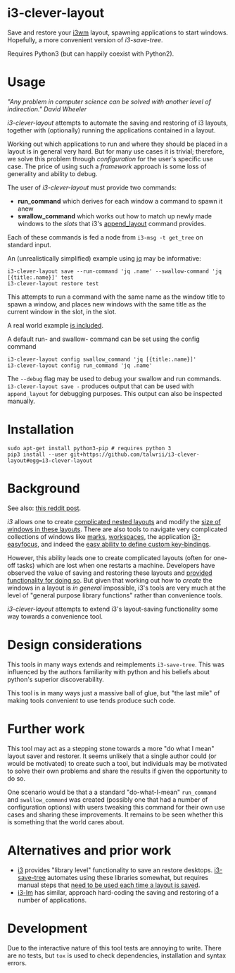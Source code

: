 # i3-clever-layout

Save and restore your [i3wm](https://i3wm.org/) layout, spawning applications to start windows.
Hopefully, a more convenient version of *i3-save-tree*.

Requires Python3 (but can happily coexist with Python2).

# Usage

*"Any problem in computer science can be solved with another level of indirection."
       David Wheeler*

*i3-clever-layout* attempts to automate the saving and restoring of i3 layouts, together with (optionally) running the applications contained in a layout.

Working out which applications to run and where they should be placed in a layout is in general very hard. But for many use cases it is trivial; therefore, we solve this problem through *configuration* for the user's specific use case. The price of using such a *framework* approach is some loss of generality and ability to debug.

The user of *i3-clever-layout* must provide two commands:

* **run_command** which derives for each window a command to spawn it anew
* **swallow_command** which works out how to match up newly made windows to the *slots* that i3's [append_layout](https://i3wm.org/docs/layout-saving.html#_append_layout_command) command provides.

Each of these commands is fed a node from `i3-msg -t get_tree` on standard input.

An (unrealistically simplified) example using [jq](https://stedolan.github.io/jq/) may be informative:

```
i3-clever-layout save --run-command 'jq .name' --swallow-command 'jq [{title:.name}]' test
i3-clever-layout restore test
```

This attempts to run a command with the same name as the window title to spawn a window, and places new windows with the same title as the current window in the slot, in the slot.

A real world example [is included](examples/i3-layout-guess).

A default run- and swallow- command can be set using the config command

```
i3-clever-layout config swallow_command 'jq [{title:.name}]'
i3-clever-layout config run_command 'jq .name'
```

The `--debug` flag may be used to debug your swallow and run commands.
`i3-clever-layout save -` produces output that can be used with `append_layout` for debugging purposes. This output can also be inspected manually.

# Installation

```
sudo apt-get install python3-pip # requires python 3
pip3 install --user git+https://github.com/talwrii/i3-clever-layout#egg=i3-clever-layout
```

# Background

See also: [this reddit post](https://www.reddit.com/r/i3wm/comments/7j4siz/state_of_the_art_for_i3savetree/).

*i3* allows one to create [complicated nested layouts](https://i3wm.org/docs/tree-migrating.html#_tree) and modify the [size of windows in these layouts](https://i3wm.org/docs/userguide.html#_resizing). There are also tools to navigate very complicated collections of windows like [marks](https://i3wm.org/docs/userguide.html#vim_like_marks), [workspaces](https://i3wm.org/docs/userguide.html#_using_workspaces), the application [i3-easyfocus](https://github.com/cornerman/i3-easyfocus), and indeed the [easy ability to define custom key-bindings](https://i3wm.org/docs/userguide.html#keybindings).

However, this ability leads one to create complicated layouts (often for one-off tasks)
which are lost when one restarts a machine. 
Developers have observed the value of saving and restoring these layouts and [provided functionality for doing so](https://i3wm.org/docs/layout-saving.html). But given that working out how to *create* the windows in a layout is *in general* impossible, i3's tools are very much at the level of "general purpose library functions" rather than convenience tools.

*i3-clever-layout* attempts to extend i3's layout-saving functionality some way towards a convenience tool.

# Design considerations

This tools in many ways extends and reimplements `i3-save-tree`. This was influenced by the authors familiarity with python and his beliefs about python's superior discoverability.

This tool is in many ways just a massive ball of glue, but "the last mile" of making tools convenient to use tends produce such code.

# Further work

This tool may act as a stepping stone towards a more "do what I mean" layout saver and restorer.
It seems unlikely that a single author could (or would be motivated) to create such a tool, but individuals may be motivated to solve their own problems and share the results if given the opportunity to do so.

One scenario would be that a a standard "do-what-I-mean" `run_command` and `swallow_command` was created (possibly one that had a number of configuration options) with users tweaking this command for their own use cases and sharing these improvements. It remains to be seen whether this is something that the world cares about.

# Alternatives and prior work

* [i3](https://github.com/i3/i3) provides "library level" functionality to save an restore desktops. [i3-save-tree](https://i3wm.org/docs/layout-saving.html) automates using these libraries somewhat, but requires manual steps that [need to be used each time a layout is saved](https://www.reddit.com/r/i3wm/comments/7j4siz/state_of_the_art_for_i3savetree/dr3qwq5/).
* [i3-lm](https://github.com/borysn/i3-lm) has similar, approach hard-coding the saving and restoring of a number of applications.

# Development

Due to the interactive nature of this tool tests are annoying to write.
There are no tests, but `tox` is used to check dependencies, installation and syntax errors.
